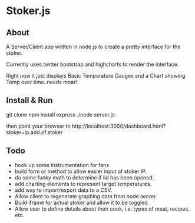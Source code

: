 # Stoker.js

## About

A Server/Client app written in node.js to create a pretty interface for the stoker.

Currently uses twitter bootstrap and highcharts to render the interface.

Right now it just displays Basic Temperature Gauges and a Chart showing Temp over time.   needs moar!

## Install & Run

git clone
npm install express
./node server.js

then point your browser to http://localhost:3000/dashboard.html?stoker=ip.add.of.stoker



## Todo

* hook up some instrumentation for fans
* build form or method to allow easier input of stoker IP.
* do some funky math to determine if lid has been opened.
* add charting elements to represent target temperatures.
* add way to import/export data to a CSV.
* Allow client to regenerate graphing data from node server.
* Build iframe for actual stoker and allow it to be toggled.
* Allow user to define details about their cook,  i.e. types of meat,  recipes, etc.